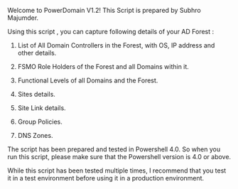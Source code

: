 Welcome to PowerDomain V1.2! This Script is prepared by Subhro Majumder.


Using this script , you can capture following details of your AD Forest :

1) List of All Domain Controllers in the Forest, with OS, IP address and other details.

2) FSMO Role Holders of the Forest and all Domains within it.

3) Functional Levels of all Domains and the Forest.

4) Sites details.

5) Site Link details.

6) Group Policies.

7) DNS Zones.


The script has been prepared and tested in Powershell 4.0. So when you run this script, please make sure that the Powershell version is 4.0 or above.

While this script has been tested multiple times, I recommend that you test it in a test environment before using it in a production environment.
